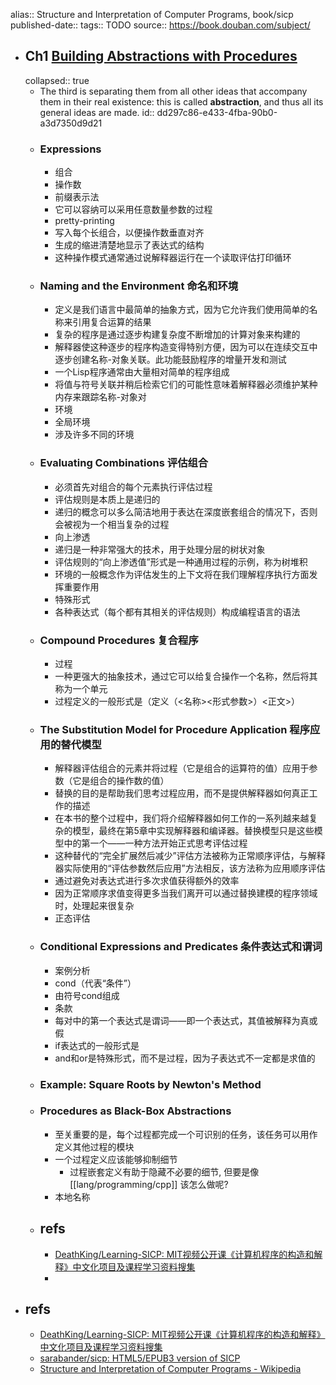 alias:: Structure and Interpretation of Computer Programs, book/sicp
published-date:: 
tags:: TODO
source:: https://book.douban.com/subject/

- ## Ch1 [Building Abstractions with Procedures](https://mitpress.mit.edu/sites/default/files/sicp/full-text/book/book-Z-H-9.html#%_chap_1)
  collapsed:: true
  - The third is separating them from all other ideas that accompany them in their real existence: this is called **abstraction**, and thus all its general ideas are made.
    id:: dd297c86-e433-4fba-90b0-a3d7350d9d21
  - ### Expressions
    - 组合
    - 操作数
    - 前缀表示法
    - 它可以容纳可以采用任意数量参数的过程
    - pretty-printing
    - 写入每个长组合，以便操作数垂直对齐
    - 生成的缩进清楚地显示了表达式的结构
    - 这种操作模式通常通过说解释器运行在一个读取评估打印循环
  - ### Naming and the Environment 命名和环境
    - 定义是我们语言中最简单的抽象方式，因为它允许我们使用简单的名称来引用复合运算的结果
    - 复杂的程序是通过逐步构建复杂度不断增加的计算对象来构建的
    - 解释器使这种逐步的程序构造变得特别方便，因为可以在连续交互中逐步创建名称-对象关联。此功能鼓励程序的增量开发和测试
    - 一个Lisp程序通常由大量相对简单的程序组成
    - 将值与符号关联并稍后检索它们的可能性意味着解释器必须维护某种内存来跟踪名称-对象对
    - 环境
    - 全局环境
    - 涉及许多不同的环境
  - ### Evaluating Combinations 评估组合
    - 必须首先对组合的每个元素执行评估过程
    - 评估规则是本质上是递归的
    - 递归的概念可以多么简洁地用于表达在深度嵌套组合的情况下，否则会被视为一个相当复杂的过程
    - 向上渗透
    - 递归是一种非常强大的技术，用于处理分层的树状对象
    - 评估规则的“向上渗透值”形式是一种通用过程的示例，称为树堆积
    - 环境的一般概念作为评估发生的上下文将在我们理解程序执行方面发挥重要作用
    - 特殊形式
    - 各种表达式（每个都有其相关的评估规则）构成编程语言的语法
  - ### Compound Procedures 复合程序
    - 过程
    - 一种更强大的抽象技术，通过它可以给复合操作一个名称，然后将其称为一个单元
    - 过程定义的一般形式是（定义（<名称><形式参数>）<正文>）
  - ### The Substitution Model for Procedure Application 程序应用的替代模型
    - 解释器评估组合的元素并将过程（它是组合的运算符的值）应用于参数（它是组合的操作数的值）
    - 替换的目的是帮助我们思考过程应用，而不是提供解释器如何真正工作的描述
    - 在本书的整个过程中，我们将介绍解释器如何工作的一系列越来越复杂的模型，最终在第5章中实现解释器和编译器。替换模型只是这些模型中的第一个——一种方法开始正式思考评估过程
    - 这种替代的“完全扩展然后减少”评估方法被称为正常顺序评估，与解释器实际使用的“评估参数然后应用”方法相反，该方法称为应用顺序评估
    - 通过避免对表达式进行多次求值获得额外的效率
    - 因为正常顺序求值变得更多当我们离开可以通过替换建模的程序领域时，处理起来很复杂
    - 正态评估
  - ### Conditional Expressions and Predicates 条件表达式和谓词
    - 案例分析
    - cond（代表“条件”）
    - 由符号cond组成
    - 条款
    - 每对中的第一个表达式是谓词——即一个表达式，其值被解释为真或假
    - if表达式的一般形式是
    - and和or是特殊形式，而不是过程，因为子表达式不一定都是求值的
  - ### Example: Square Roots by Newton's Method
  - ### Procedures as Black-Box Abstractions
    - 至关重要的是，每个过程都完成一个可识别的任务，该任务可以用作定义其他过程的模块
    - 一个过程定义应该能够抑制细节
      - 过程嵌套定义有助于隐藏不必要的细节, 但要是像 [[lang/programming/cpp]] 该怎么做呢?
    - 本地名称
  - ## refs
    - [DeathKing/Learning-SICP: MIT视频公开课《计算机程序的构造和解释》中文化项目及课程学习资料搜集](https://github.com/DeathKing/Learning-SICP)
    -
- ## refs
  - [DeathKing/Learning-SICP: MIT视频公开课《计算机程序的构造和解释》中文化项目及课程学习资料搜集](https://github.com/DeathKing/Learning-SICP)
  - [sarabander/sicp: HTML5/EPUB3 version of SICP](https://github.com/sarabander/sicp)
  - [Structure and Interpretation of Computer Programs - Wikipedia](https://en.wikipedia.org/wiki/Structure_and_Interpretation_of_Computer_Programs)